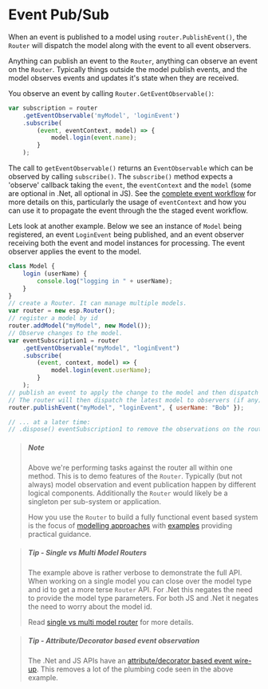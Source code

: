 # Event Pub/Sub

When an event is published to a model using `router.PublishEvent()`, the `Router` will dispatch the model along with the event to all event observers.

Anything can publish an event to the `Router`, anything can observe an event on the `Router`.
Typically things outside the model publish events, and the model observes events and updates it's state when they are received.

<a name="event-observation-signature"></a>

You observe an event by calling `Router.GetEventObservable()`:

``` js
var subscription = router
    .getEventObservable('myModel', 'loginEvent')
    .subscribe(
        (event, eventContext, model) => {
            model.login(event.name);
        }
    );
```

The call to `getEventObservable()` returns an `EventObservable` which can be observed by calling `subscribe()`.
The `subscribe()` method expects a 'observe' callback taking the `event`, the `eventContext` and the `model` (some are optional in .Net, all optional in JS).
See the [complete event workflow](../advanced-concepts/complete-event-workflow.md) for more details on this, particularly the usage of `eventContext` and how you can use it to propagate the event through the the staged event workflow.

Lets look at another example.
Below we see an instance of `Model` being registered, an event `LoginEvent` being published, and an event observer receiving both the event and model instances for processing.
The event observer applies the event to the model.

``` js
class Model {
    login (userName) {
        console.log("logging in " + userName);
    }
}
// create a Router. It can manage multiple models.
var router = new esp.Router();
// register a model by id
router.addModel("myModel", new Model());
// Observe changes to the model.
var eventSubscription1 = router
    .getEventObservable("myModel", "loginEvent")
    .subscribe(
        (event, context, model) => {
            model.login(event.userName);
        }
    );
// publish an event to apply the change to the model and then dispatch the new model
// The router will then dispatch the latest model to observers (if any)
router.publishEvent("myModel", "loginEvent", { userName: "Bob" });

// ... at a later time:
// .dispose() eventSubscription1 to remove the observations on the router
```

> ##### Note
> Above we're performing tasks against the router all within one method.
> This is to demo features of the `Router`.
> Typically (but not always) model observation and event publication happen by different logical components.
> Additionally the `Router` would likely be a singleton per sub-system or application.
> 
> How you use the `Router` to build a fully functional event based system is the focus of [modelling approaches](modelling-approaches/index.md) with [examples](../examples/index.md) providing practical guidance.

> ##### Tip - Single vs Multi Model Routers
>The example above is rather verbose to demonstrate the full API.
>When working on a single model you can close over the model type and id to get a more terse `Router` API.
>For .Net this negates the need to provide the model type parameters.
>For both JS and .Net it negates the need to worry about the model id.
>
>Read [single vs multi model router](./creating-a-router.md#single-vs-multi-model-router) for more details.

> ##### Tip - Attribute/Decorator based event observation
> The .Net and JS APIs have an [attribute/decorator based event wire-up](../advanced-concepts/auto-event-observation.md).
> This removes a lot of the plumbing code seen in the above example.